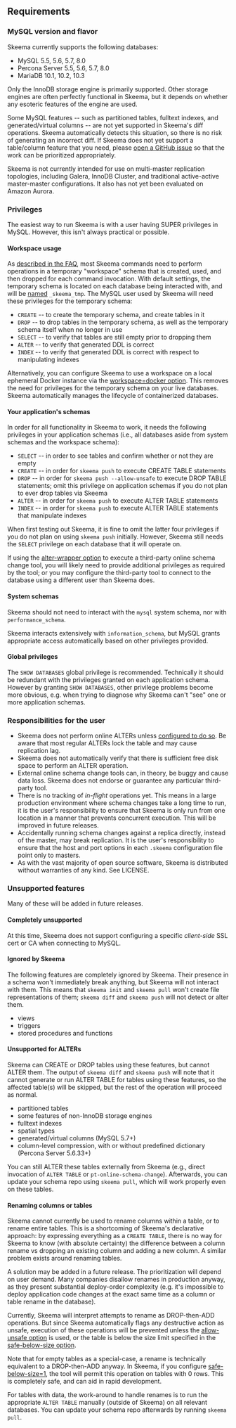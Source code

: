 ## Requirements

### MySQL version and flavor

Skeema currently supports the following databases:

* MySQL 5.5, 5.6, 5.7, 8.0
* Percona Server 5.5, 5.6, 5.7, 8.0
* MariaDB 10.1, 10.2, 10.3

Only the InnoDB storage engine is primarily supported. Other storage engines are often perfectly functional in Skeema, but it depends on whether any esoteric features of the engine are used.

Some MySQL features -- such as partitioned tables, fulltext indexes, and generated/virtual columns -- are not yet supported in Skeema's diff operations. Skeema automatically detects this situation, so there is no risk of generating an incorrect diff. If Skeema does not yet support a table/column feature that you need, please [open a GitHub issue](https://github.com/skeema/skeema/issues/new) so that the work can be prioritized appropriately.

Skeema is not currently intended for use on multi-master replication topologies, including Galera, InnoDB Cluster, and traditional active-active master-master configurations. It also has not yet been evaluated on Amazon Aurora.

### Privileges

The easiest way to run Skeema is with a user having SUPER privileges in MySQL. However, this isn't always practical or possible.

#### Workspace usage

As [described in the FAQ](faq.md#no-reliance-on-sql-parsing), most Skeema commands need to perform operations in a temporary "workspace" schema that is created, used, and then dropped for each command invocation. With default settings, the temporary schema is located on each database being interacted with, and will be [named](options.md#temp-schema) `_skeema_tmp`. The MySQL user used by Skeema will need these privileges for the temporary schema:

* `CREATE` -- to create the temporary schema, and create tables in it
* `DROP` -- to drop tables in the temporary schema, as well as the temporary schema itself when no longer in use
* `SELECT` -- to verify that tables are still empty prior to dropping them
* `ALTER` -- to verify that generated DDL is correct
* `INDEX` -- to verify that generated DDL is correct with respect to manipulating indexes

Alternatively, you can configure Skeema to use a workspace on a local ephemeral Docker instance via the [workspace=docker option](options.md#workspace). This removes the need for privileges for the temporary schema on your live databases. Skeema automatically manages the lifecycle of containerized databases.

#### Your application's schemas

In order for all functionality in Skeema to work, it needs the following privileges in your application schemas (i.e., all databases aside from system schemas and the workspace schema):

* `SELECT` -- in order to see tables and confirm whether or not they are empty
* `CREATE` -- in order for `skeema push` to execute CREATE TABLE statements
* `DROP` -- in order for `skeema push --allow-unsafe` to execute DROP TABLE statements; omit this privilege on application schemas if you do not plan to ever drop tables via Skeema
* `ALTER` -- in order for `skeema push` to execute ALTER TABLE statements
* `INDEX` -- in order for `skeema push` to execute ALTER TABLE statements that manipulate indexes

When first testing out Skeema, it is fine to omit the latter four privileges if you do not plan on using `skeema push` initially. However, Skeema still needs the `SELECT` privilege on each database that it will operate on.

If using the [alter-wrapper option](options.md#alter-wrapper) to execute a third-party online schema change tool, you will likely need to provide additional privileges as required by the tool; or you may configure the third-party tool to connect to the database using a different user than Skeema does.

#### System schemas

Skeema should not need to interact with the `mysql` system schema, nor with `performance_schema`.

Skeema interacts extensively with `information_schema`, but MySQL grants appropriate access automatically based on other privileges provided.

#### Global privileges

The `SHOW DATABASES` global privilege is recommended. Technically it should be redundant with the privileges granted on each application schema. However by granting `SHOW DATABASES`, other privilege problems become more obvious, e.g. when trying to diagnose why Skeema can't "see" one or more application schemas.


### Responsibilities for the user

* Skeema does not perform online ALTERs unless [configured to do so](faq.md#how-do-i-configure-skeema-to-use-online-schema-change-tools). Be aware that most regular ALTERs lock the table and may cause replication lag.
* Skeema does not automatically verify that there is sufficient free disk space to perform an ALTER operation.
* External online schema change tools can, in theory, be buggy and cause data loss. Skeema does not endorse or guarantee any particular third-party tool.
* There is no tracking of *in-flight* operations yet. This means in a large production environment where schema changes take a long time to run, it is the user's responsibility to ensure that Skeema is only run from one location in a manner that prevents concurrent execution. This will be improved in future releases.
* Accidentally running schema changes against a replica directly, instead of the master, may break replication. It is the user's responsibility to ensure that the host and port options in each `.skeema` configuration file point only to masters.
* As with the vast majority of open source software, Skeema is distributed without warranties of any kind. See LICENSE.

### Unsupported features

Many of these will be added in future releases.

#### Completely unsupported

At this time, Skeema does not support configuring a specific *client-side* SSL cert or CA when connecting to MySQL.

#### Ignored by Skeema

The following features are completely ignored by Skeema. Their presence in a schema won't immediately break anything, but Skeema will not interact with them. This means that `skeema init` and `skeema pull` won't create file representations of them; `skeema diff` and `skeema push` will not detect or alter them.

* views
* triggers
* stored procedures and functions

#### Unsupported for ALTERs

Skeema can CREATE or DROP tables using these features, but cannot ALTER them. The output of `skeema diff` and `skeema push` will note that it cannot generate or run ALTER TABLE for tables using these features, so the affected table(s) will be skipped, but the rest of the operation will proceed as normal. 

* partitioned tables
* some features of non-InnoDB storage engines
* fulltext indexes
* spatial types
* generated/virtual columns (MySQL 5.7+)
* column-level compression, with or without predefined dictionary (Percona Server 5.6.33+)

You can still ALTER these tables externally from Skeema (e.g., direct invocation of `ALTER TABLE` or `pt-online-schema-change`). Afterwards, you can update your schema repo using `skeema pull`, which will work properly even on these tables.

#### Renaming columns or tables

Skeema cannot currently be used to rename columns within a table, or to rename entire tables. This is a shortcoming of Skeema's declarative approach: by expressing everything as a `CREATE TABLE`, there is no way for Skeema to know (with absolute certainty) the difference between a column rename vs dropping an existing column and adding a new column. A similar problem exists around renaming tables.

A solution may be added in a future release. The prioritization will depend on user demand. Many companies disallow renames in production anyway, as they present substantial deploy-order complexity (e.g. it's impossible to deploy application code changes at the exact same time as a column or table rename in the database).

Currently, Skeema will interpret attempts to rename as DROP-then-ADD operations. But since Skeema automatically flags any destructive action as unsafe, execution of these operations will be prevented unless the [allow-unsafe option](options.md#allow-unsafe) is used, or the table is below the size limit specified in the [safe-below-size option](options.md#safe-below-size).

Note that for empty tables as a special-case, a rename is technically equivalent to a DROP-then-ADD anyway. In Skeema, if you configure [safe-below-size=1](options.md#safe-below-size), the tool will permit this operation on tables with 0 rows. This is completely safe, and can aid in rapid development.

For tables with data, the work-around to handle renames is to run the appropriate `ALTER TABLE` manually (outside of Skeema) on all relevant databases. You can update your schema repo afterwards by running `skeema pull`.
